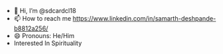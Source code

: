 - 👋 Hi, I’m @sdcardcl18
- 📫 How to reach me https://www.linkedin.com/in/samarth-deshpande-b8812a256/
- 😄 Pronouns: He/Him
- Interested In Spirituality
  
  

<!---
sdcardcl18/sdcardcl18 is a ✨ special ✨ repository because its `README.md` (this file) appears on your GitHub profile.
You can click the Preview link to take a look at your changes.
--->

